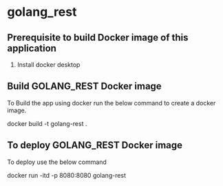 # golang_rest

## Prerequisite to build Docker image of this application
1. Install docker desktop

## Build GOLANG_REST Docker image

To Build the app using docker run the below command to create a docker image.

docker build -t golang-rest . 

## To deploy GOLANG_REST Docker image

To deploy use the below command

docker run -itd -p 8080:8080 golang-rest